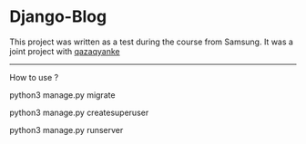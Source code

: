 # Django-Blog
This project was written as a test during the course from Samsung. It was a joint project with <a href=https://github.com/qazaqyanke>qazaqyanke</a>
_____________________________________________________________________
How to use ?

python3 manage.py migrate

python3 manage.py createsuperuser

python3 manage.py runserver
